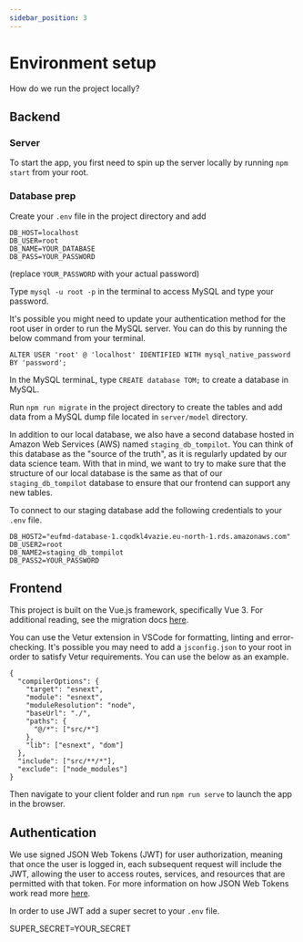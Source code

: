 ```yaml
---
sidebar_position: 3
---
```


# Environment setup

How do we run the project locally?

## Backend

### Server

To start the app, you first need to spin up the server locally by running `npm start` from your root.

### Database prep

Create your `.env` file in the project directory and add

```
DB_HOST=localhost
DB_USER=root
DB_NAME=YOUR_DATABASE
DB_PASS=YOUR_PASSWORD
```

(replace `YOUR_PASSWORD` with your actual password)

Type `mysql -u root -p` in the terminal to access MySQL and type your password.

It's possible you might need to update your authentication method for the root user in order to run the MySQL server. You can do this by running the below command from your terminal.

`ALTER USER 'root' @ 'localhost' IDENTIFIED WITH mysql_native_password BY 'password';`

In the MySQL terminaL, type `CREATE database TOM;` to create a database in MySQL.

Run `npm run migrate` in the project directory to create the tables and add data from a MySQL dump file located in `server/model` directory.

In addition to our local database, we also have a second database hosted in Amazon Web Services (AWS) named `staging_db_tompilot`. You can think of this database as the "source of the truth", as it is regularly updated by our data science team. With that in mind, we want to try to make sure that the structure of our local database is the same as that of our `staging_db_tompilot` database to ensure that our frontend can support any new tables.

To connect to our staging database add the following credentials to your `.env` file.

```
DB_HOST2="eufmd-database-1.cqodkl4vazie.eu-north-1.rds.amazonaws.com"
DB_USER2=root
DB_NAME2=staging_db_tompilot
DB_PASS2=YOUR_PASSWORD
```

## Frontend

This project is built on the Vue.js framework, specifically Vue 3. For additional reading, see the migration docs [here](https://v3-migration.vuejs.org/).

You can use the Vetur extension in VSCode for formatting, linting and error-checking. It's possible you may need to add a `jsconfig.json` to your root in order to satisfy Vetur requirements. You can use the below as an example.

```jsonc
{
  "compilerOptions": {
    "target": "esnext",
    "module": "esnext",
    "moduleResolution": "node",
    "baseUrl": "./",
    "paths": {
      "@/*": ["src/*"]
    },
    "lib": ["esnext", "dom"]
  },
  "include": ["src/**/*"],
  "exclude": ["node_modules"]
}
```

Then navigate to your client folder and run `npm run serve` to launch the app in the browser.

## Authentication

We use signed JSON Web Tokens (JWT) for user authorization, meaning that once the user is logged in, each subsequent request will include the JWT, allowing the user to access routes, services, and resources that are permitted with that token. For more information on how JSON Web Tokens work read more [here](https://jwt.io/introduction).

In order to use JWT add a super secret to your `.env` file.

SUPER_SECRET=YOUR_SECRET
